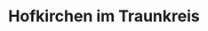 ---
title: Hofkirchen im Traunkreis
url: /hofkirchen-im-traunkreis/
latitude: 48.136
longitude: 14.331
---
